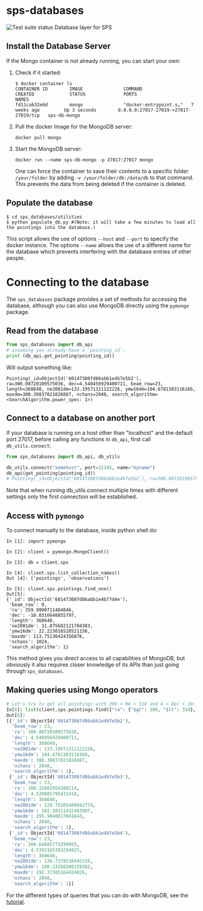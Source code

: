 # sps-databases
![Test suite status](https://github.com/chime-sps/sps-databases/workflows/Tests/badge.svg)
Database layer for SPS

## Install the Database Server

If the Mongo container is not already running, you can start your own:

1. Check if it started:
   ```
   $ docker container ls
   CONTAINER ID        IMAGE               COMMAND                  CREATED             STATUS              PORTS                                  NAMES
   fd11cab32e6d        mongo               "docker-entrypoint.s…"   7 weeks ago         Up 3 seconds        0.0.0.0:27017-27019->27017-27019/tcp   sps-db-mongo
   ```

2. Pull the docker Image for the MongoDB server:
   ```
   docker pull mongo
   ```

3. Start the MongoDB server:
   ```
   docker run --name sps-db-mongo -p 27017:27017 mongo
   ```
   One can force the container to save their contents to a specific folder `/your/folder` by adding `-v /your/folder/db:/data/db` to that command. This prevents the data from being deleted if the container is deleted.

## Populate the database

```
$ cd sps_databases/utilities
$ python populate_db.py #(Note: it will take a few minutes to load all the pointings into the database.)
```
This script allows the use of options `--host` and `--port` to specify the docker instance. The options `--name` allows the use of a different name for the database which prevents interfering with the database entries of other people.

# Connecting to the database

The `sps_databases` package provides a set of methods for accessing the database, although you can also use MongoDB directly using the `pymongo` package.

## Read from the database

```python
from sps_databases import db_api
# assuming you already have a `pointing_id`:
print (db_api.get_pointing(pointing_id))
```

Will output something like:
```
Pointing(_id=ObjectId('60147308fd86abb1e4b7e5b2'), ra=300.00720109575036, dec=4.540456929400711, beam_row=23, length=368640, ne2001dm=133.19571311122226, ymw16dm=104.6781383116166, maxdm=300.30837821026887, nchans=2048, search_algorithm=<SearchAlgorithm.power_spec: 1>)
```

## Connect to a database on another port
If your database is running on a host other than "localhost" and the default port 27017, before calling any functions in `db_api`, first call `db_utils.connect`:
```python
from sps_databases import db_api, db_utils

db_utils.connect("somehost", port=12345, name="myname")
db_api(get_pointing(pointing_id))
# Pointing(_id=ObjectId('60147308fd86abb1e4b7e5b2'), ra=300.00720109575036, dec=4.540456929400711, beam_row=23, length=368640, ne2001dm=133.19571311122226, ymw16dm=104.6781383116166, maxdm=300.30837821026887, nchans=2048, search_algorithm=<SearchAlgorithm.power_spec: 1>)
```
Note that when running db_utils.connect multiple times with different settings only the first connection will be established.

## Access with `pymongo`

To connect manually to the database, inside python shell do:

```
In [1]: import pymongo

In [2]: client = pymongo.MongoClient()

In [3]: db = client.sps

In [4]: client.sps.list_collection_names()
Out [4]: ['pointings', 'observations']

In [5]: client.sps.pointings.find_one()
Out[5]:
{'_id': ObjectId('60147308fd86abb1e4b77d4e'),
 'beam_row': 0,
 'ra': 359.9990711484846,
 'dec': -10.0316648855797,
 'length': 368640,
 'ne2001dm': 31.875682121784383,
 'ymw16dm': 22.223016520521156,
 'maxdm': 113.75136424356876,
 'nchans': 1024,
 'search_algorithm': 1}
```

This method gives you direct access to all capabilities of MongoDB, but
obviously it also requires closer knowledge of its APIs than just going through
`sps_databases`.

## Making queries using Mongo operators
```python
# Let's try to get all pointings with 300 < RA < 310 and 4 < Dec < 10: 
In[6]: list(client.sps.pointings.find({"ra": {"$gt": 300, "$lt": 310}, "dec": {"$gt": 4, "$lt": 10}}))[:3]
Out[6]:
[{'_id': ObjectId('60147308fd86abb1e4b7e5b2'),
  'beam_row': 23,
  'ra': 300.00720109575036,
  'dec': 4.540456929400711,
  'length': 368640,
  'ne2001dm': 133.19571311122226,
  'ymw16dm': 104.6781383116166,
  'maxdm': 300.30837821026887,
  'nchans': 2048,
  'search_algorithm': 1},
 {'_id': ObjectId('60147308fd86abb1e4b7e5b3'),
  'beam_row': 23,
  'ra': 300.32802954208114,
  'dec': 4.539885795431418,
  'length': 368640,
  'ne2001dm': 129.75505489042774,
  'ymw16dm': 102.38311432463907,
  'maxdm': 295.9840817661643,
  'nchans': 2048,
  'search_algorithm': 1},
 {'_id': ObjectId('60147308fd86abb1e4b7e5b4'),
  'beam_row': 23,
  'ra': 300.64885773299955,
  'dec': 4.5393165393294925,
  'length': 368640,
  'ne2001dm': 126.7378538445316,
  'ymw16dm': 100.23268208159362,
  'maxdm': 292.37305164424026,
  'nchans': 2048,
  'search_algorithm': 1}]
```

For the different types of queries that you can do with MongoDB, see the [tutorial](https://docs.mongodb.com/manual/tutorial/query-documents/).
